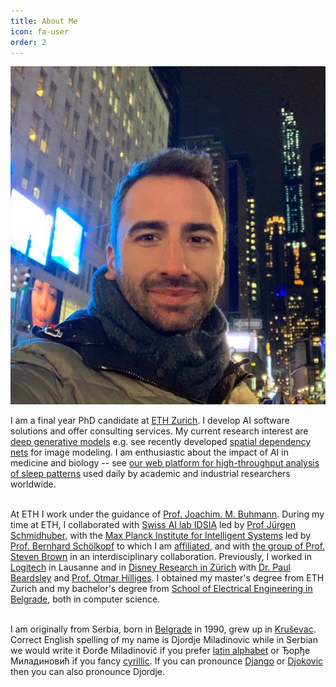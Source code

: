 ```yaml
---
title: About Me
icon: fa-user
order: 2
---
```


<a><img src="assets/images/main.jpg" class="main-img"/></a>

I am a final year PhD candidate at [ETH Zurich](https://ethz.ch/en.html). 
I develop AI software solutions and offer consulting services. 
My current research interest are [deep generative models](https://deepgenerativemodels.github.io/notes/introduction/) e.g. see recently developed [spatial dependency nets](https://openreview.net/forum?id=I4c4K9vBNny) for image modeling.
I am enthusiastic about the impact of AI in medicine and biology -- see [our web platform for high-throughput analysis of sleep patterns](https://sleeplearning.ethz.ch/) used daily by academic and industrial researchers worldwide.
<br><br>


At ETH I work under the guidance of 
[Prof. Joachim. M. Buhmann](https://inf.ethz.ch/people/person-detail.buhmann.html).
During my time at ETH, I collaborated with [Swiss AI lab IDSIA](http://idsia.ch/) led by [Prof Jürgen Schmidhuber](https://people.idsia.ch/~juergen/), 
with the [Max Planck Institute for Intelligent Systems](http://ei.is.tuebingen.mpg.de/) led by [Prof. 
Bernhard Schölkopf](http://ei.is.tuebingen.mpg.de/person/bs) to which I am [affiliated](https://ei.is.mpg.de/person/dmiladinovic), 
and with [the group of Prof. Steven Brown](https://www.pharma.uzh.ch/en/research/chronobiology/areas/chronobiology.html) in an interdisciplinary collaboration.
Previously, I worked in [Logitech](https://www.logitech.com/en-ch) in Lausanne 
and in [Disney Research in Zürich](https://studios.disneyresearch.com/about-us/) with [Dr. Paul Beardsley](https://studios.disneyresearch.com/people/paul-beardsley/) and [Prof. Otmar Hilliges](https://ait.ethz.ch/people/hilliges/).
I obtained my master's degree from ETH Zurich and my bachelor's degree from [School of Electrical Engineering in Belgrade](https://www.etf.bg.ac.rs/en#gsc.tab=0), both in computer science.
<br><br>

I am originally from Serbia, born in [Belgrade](https://en.wikipedia.org/wiki/Belgrade) in 1990, grew up in [Kruševac](https://en.wikipedia.org/wiki/Kru%C5%A1evac). Correct English spelling of my name is Djordje Miladinovic 
while in Serbian we would write it Đorđe Miladinović if you prefer [latin alphabet](https://en.wikipedia.org/wiki/Gaj%27s_Latin_alphabet)
or Ђорђе Миладиновић if you fancy [cyrillic](https://en.wikipedia.org/wiki/Serbian_Cyrillic_alphabet). If you can pronounce [Django](https://www.imdb.com/title/tt1853728/) or [Djokovic](https://novakdjokovic.com/en/) then you can also pronounce Djordje.
<br><br>
